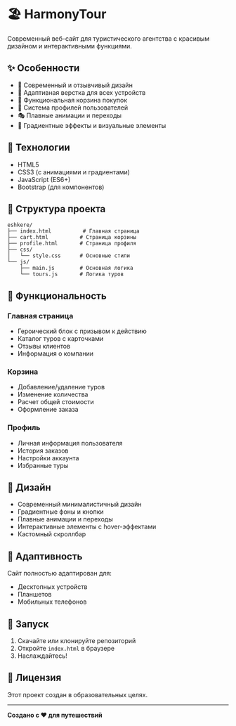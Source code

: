 # 🏖️ HarmonyTour

Современный веб-сайт для туристического агентства с красивым дизайном и интерактивными функциями.

## ✨ Особенности

- 🎨 Современный и отзывчивый дизайн
- 📱 Адаптивная верстка для всех устройств
- 🛒 Функциональная корзина покупок
- 👤 Система профилей пользователей
- 🎭 Плавные анимации и переходы
- 🌈 Градиентные эффекты и визуальные элементы

## 🚀 Технологии

- HTML5
- CSS3 (с анимациями и градиентами)
- JavaScript (ES6+)
- Bootstrap (для компонентов)

## 📁 Структура проекта

```
eshkere/
├── index.html          # Главная страница
├── cart.html          # Страница корзины
├── profile.html       # Страница профиля
├── css/
│   └── style.css      # Основные стили
└── js/
    ├── main.js        # Основная логика
    └── tours.js       # Логика туров
```

## 🎯 Функциональность

### Главная страница
- Героический блок с призывом к действию
- Каталог туров с карточками
- Отзывы клиентов
- Информация о компании

### Корзина
- Добавление/удаление туров
- Изменение количества
- Расчет общей стоимости
- Оформление заказа

### Профиль
- Личная информация пользователя
- История заказов
- Настройки аккаунта
- Избранные туры

## 🎨 Дизайн

- Современный минималистичный дизайн
- Градиентные фоны и кнопки
- Плавные анимации и переходы
- Интерактивные элементы с hover-эффектами
- Кастомный скроллбар

## 📱 Адаптивность

Сайт полностью адаптирован для:
- Десктопных устройств
- Планшетов
- Мобильных телефонов

## 🚀 Запуск

1. Скачайте или клонируйте репозиторий
2. Откройте `index.html` в браузере
3. Наслаждайтесь!

## 📝 Лицензия

Этот проект создан в образовательных целях.

---

**Создано с ❤️ для путешествий**
